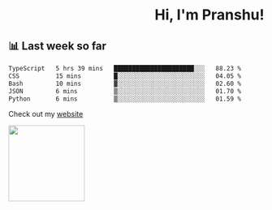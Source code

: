<div align="right" >
   
   <H1>Hi, I'm Pranshu!</H1>

</div>

## 📊 Last week so far
<!--START_SECTION:waka-->

```txt
TypeScript   5 hrs 39 mins   ██████████████████████░░░   88.23 %
CSS          15 mins         █░░░░░░░░░░░░░░░░░░░░░░░░   04.05 %
Bash         10 mins         ▓░░░░░░░░░░░░░░░░░░░░░░░░   02.60 %
JSON         6 mins          ▒░░░░░░░░░░░░░░░░░░░░░░░░   01.70 %
Python       6 mins          ▒░░░░░░░░░░░░░░░░░░░░░░░░   01.59 %
```

<!--END_SECTION:waka-->

Check out my [website](https://pranshu05.vercel.app)

<img align="left" width="150" src="https://user-images.githubusercontent.com/70943732/209951571-93b7afe5-f523-4683-b725-5d94b287e94e.png">

